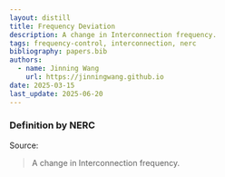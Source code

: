 ```yaml
---
layout: distill
title: Frequency Deviation
description: A change in Interconnection frequency.
tags: frequency-control, interconnection, nerc
bibliography: papers.bib
authors:
  - name: Jinning Wang
    url: https://jinningwang.github.io
date: 2025-03-15
last_update: 2025-06-20
---
```


### Definition by NERC

Source: <d-cite key="nerc2024glossary"></d-cite>

> A change in Interconnection frequency.

<br>
